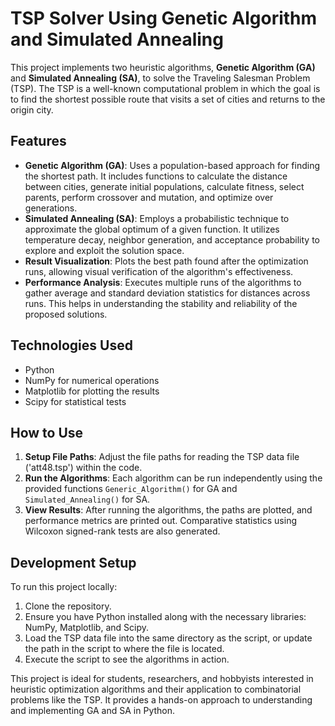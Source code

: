# TSP Solver Using Genetic Algorithm and Simulated Annealing

This project implements two heuristic algorithms, **Genetic Algorithm (GA)** and **Simulated Annealing (SA)**, to solve the Traveling Salesman Problem (TSP). The TSP is a well-known computational problem in which the goal is to find the shortest possible route that visits a set of cities and returns to the origin city.

## Features
- **Genetic Algorithm (GA)**: Uses a population-based approach for finding the shortest path. It includes functions to calculate the distance between cities, generate initial populations, calculate fitness, select parents, perform crossover and mutation, and optimize over generations.
- **Simulated Annealing (SA)**: Employs a probabilistic technique to approximate the global optimum of a given function. It utilizes temperature decay, neighbor generation, and acceptance probability to explore and exploit the solution space.
- **Result Visualization**: Plots the best path found after the optimization runs, allowing visual verification of the algorithm's effectiveness.
- **Performance Analysis**: Executes multiple runs of the algorithms to gather average and standard deviation statistics for distances across runs. This helps in understanding the stability and reliability of the proposed solutions.

## Technologies Used
- Python
- NumPy for numerical operations
- Matplotlib for plotting the results
- Scipy for statistical tests

## How to Use
1. **Setup File Paths**: Adjust the file paths for reading the TSP data file ('att48.tsp') within the code.
2. **Run the Algorithms**: Each algorithm can be run independently using the provided functions `Generic_Algorithm()` for GA and `Simulated_Annealing()` for SA.
3. **View Results**: After running the algorithms, the paths are plotted, and performance metrics are printed out. Comparative statistics using Wilcoxon signed-rank tests are also generated.

## Development Setup
To run this project locally:
1. Clone the repository.
2. Ensure you have Python installed along with the necessary libraries: NumPy, Matplotlib, and Scipy.
3. Load the TSP data file into the same directory as the script, or update the path in the script to where the file is located.
4. Execute the script to see the algorithms in action.

This project is ideal for students, researchers, and hobbyists interested in heuristic optimization algorithms and their application to combinatorial problems like the TSP. It provides a hands-on approach to understanding and implementing GA and SA in Python.
